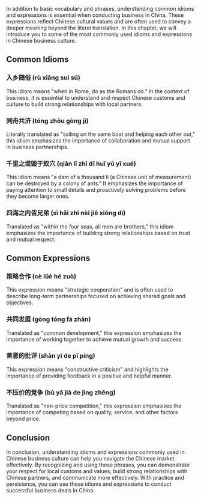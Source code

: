 
In addition to basic vocabulary and phrases, understanding common idioms and expressions is essential when conducting business in China. These expressions reflect Chinese cultural values and are often used to convey a deeper meaning beyond the literal translation. In this chapter, we will introduce you to some of the most commonly used idioms and expressions in Chinese business culture.

Common Idioms
-------------

### 入乡随俗 (rù xiāng suí sú)

This idiom means "when in Rome, do as the Romans do." In the context of business, it is essential to understand and respect Chinese customs and culture to build strong relationships with local partners.

### 同舟共济 (tóng zhōu gòng jì)

Literally translated as "sailing on the same boat and helping each other out," this idiom emphasizes the importance of collaboration and mutual support in business partnerships.

### 千里之堤毁于蚁穴 (qiān lǐ zhī dī huǐ yú yǐ xué)

This idiom means "a dam of a thousand li (a Chinese unit of measurement) can be destroyed by a colony of ants." It emphasizes the importance of paying attention to small details and proactively solving problems before they become larger ones.

### 四海之内皆兄弟 (sì hǎi zhī nèi jiē xiōng dì)

Translated as "within the four seas, all men are brothers," this idiom emphasizes the importance of building strong relationships based on trust and mutual respect.

Common Expressions
------------------

### 策略合作 (cè lüè hé zuò)

This expression means "strategic cooperation" and is often used to describe long-term partnerships focused on achieving shared goals and objectives.

### 共同发展 (gòng tóng fā zhǎn)

Translated as "common development," this expression emphasizes the importance of working together to achieve mutual growth and success.

### 善意的批评 (shàn yì de pī píng)

This expression means "constructive criticism" and highlights the importance of providing feedback in a positive and helpful manner.

### 不压价的竞争 (bù yā jià de jìng zhēng)

Translated as "non-price competition," this expression emphasizes the importance of competing based on quality, service, and other factors beyond price.

Conclusion
----------

In conclusion, understanding idioms and expressions commonly used in Chinese business culture can help you navigate the Chinese market effectively. By recognizing and using these phrases, you can demonstrate your respect for local customs and values, build strong relationships with Chinese partners, and communicate more effectively. With practice and persistence, you can use these idioms and expressions to conduct successful business deals in China.
